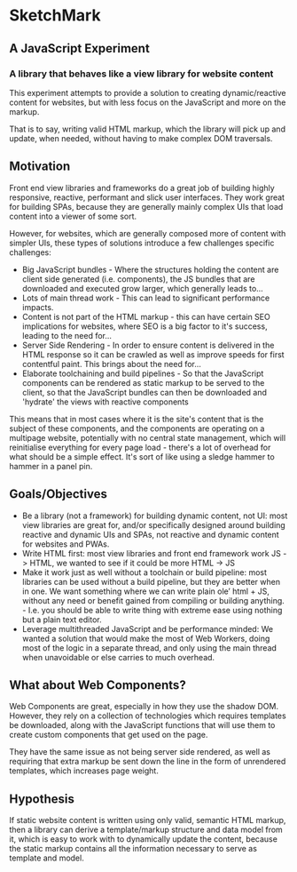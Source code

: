 # SketchMark
## A JavaScript Experiment
### A library that behaves like a view library for website content

This experiment attempts to provide a solution to creating dynamic/reactive content for websites, but with less focus on the JavaScript and more on the markup.

That is to say, writing valid HTML markup, which the library will pick up and update, when needed, without having to make complex DOM traversals.

## Motivation

Front end view libraries and frameworks do a great job of building highly responsive, reactive, performant and slick user interfaces. They work great for building SPAs, because they are generally  mainly complex UIs that load content into a viewer of some sort.

However, for websites, which are generally composed more of content with simpler UIs, these types of solutions introduce a few challenges specific challenges:

- Big JavaScript bundles - Where the structures holding the content are client side generated (i.e. components), the JS bundles that are downloaded and executed grow larger, which generally leads to...
- Lots of main thread work - This can lead to significant performance impacts.
- Content is not part of the HTML markup - this can have certain SEO implications for websites, where SEO is a big factor to it's success, leading to the need for...
- Server Side Rendering - In order to ensure content is delivered in the HTML response so it can be crawled as well as improve speeds for first contentful paint. This brings about the need for...
- Elaborate toolchaining and build pipelines - So that the JavaScript components can be rendered as static markup to be served to the client, so that the JavaScript bundles can then be downloaded and 'hydrate' the views with reactive components

This means that in most cases where it is the site's content that is the subject of these components, and the components are operating on a multipage website, potentially with no central state management, which will reinitialise everything for every page load - there's a lot of overhead for what should be a simple effect. It's sort of like using a sledge hammer to hammer in a panel pin.

## Goals/Objectives

- Be a library (not a framework) for building dynamic content, not UI: most view libraries are great for, and/or specifically designed around building reactive and dynamic UIs and SPAs, not reactive and dynamic content for websites and PWAs.
- Write HTML first: most view libraries and front end framework work JS -> HTML, we wanted to see if it could be more HTML -> JS
- Make it work just as well without a toolchain or build pipeline: most libraries can be used without a build pipeline, but they are better when in one. We want something where we can write plain ole’ html + JS, without any need or benefit gained from compiling or building anything. - I.e. you should be able to write thing with extreme ease using nothing but a plain text editor.
- Leverage multithreaded JavaScript and be performance minded: We wanted a solution that would make the most of Web Workers, doing most of the logic in a separate thread, and only using the main thread when unavoidable or else carries to much overhead.

## What about Web Components?

Web Components are great, especially in how they use the shadow DOM. However, they rely on a collection of technologies which requires templates be downloaded, along with the JavaScript functions that will use them to create custom components that get used on the page.

They have the same issue as not being server side rendered, as well as requiring that extra markup be sent down the line in the form of unrendered templates, which increases page weight.

## Hypothesis

If static website content is written using only valid, semantic HTML markup, then a library can derive a template/markup structure and data model from it, which is easy to work with to dynamically update the content, because the static markup contains all the information necessary to serve as template and model.